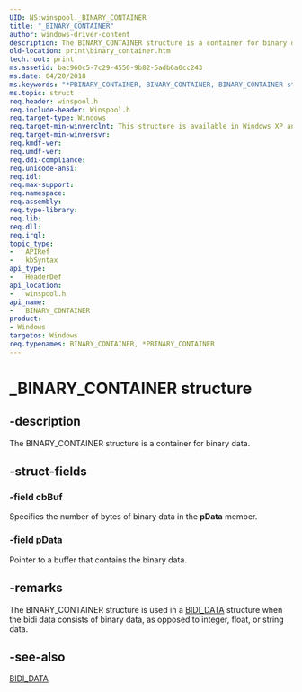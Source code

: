 ```yaml
---
UID: NS:winspool._BINARY_CONTAINER
title: "_BINARY_CONTAINER"
author: windows-driver-content
description: The BINARY_CONTAINER structure is a container for binary data.
old-location: print\binary_container.htm
tech.root: print
ms.assetid: bac960c5-7c29-4550-9b82-5adb6a0cc243
ms.date: 04/20/2018
ms.keywords: "*PBINARY_CONTAINER, BINARY_CONTAINER, BINARY_CONTAINER structure [Print Devices], PBINARY_CONTAINER, PBINARY_CONTAINER structure pointer [Print Devices], _BINARY_CONTAINER, print.binary_container, spoolfnc_a034cd3e-8afb-4a15-9640-06d693fd150c.xml, winspool/BINARY_CONTAINER, winspool/PBINARY_CONTAINER"
ms.topic: struct
req.header: winspool.h
req.include-header: Winspool.h
req.target-type: Windows
req.target-min-winverclnt: This structure is available in Windows XP and later operating systems.
req.target-min-winversvr: 
req.kmdf-ver: 
req.umdf-ver: 
req.ddi-compliance: 
req.unicode-ansi: 
req.idl: 
req.max-support: 
req.namespace: 
req.assembly: 
req.type-library: 
req.lib: 
req.dll: 
req.irql: 
topic_type:
-	APIRef
-	kbSyntax
api_type:
-	HeaderDef
api_location:
-	winspool.h
api_name:
-	BINARY_CONTAINER
product:
- Windows
targetos: Windows
req.typenames: BINARY_CONTAINER, *PBINARY_CONTAINER
---
```


# _BINARY_CONTAINER structure


## -description


The BINARY_CONTAINER structure is a container for binary data.


## -struct-fields




### -field cbBuf

Specifies the number of bytes of binary data in the <b>pData</b> member.


### -field pData

Pointer to a buffer that contains the binary data.


## -remarks



The BINARY_CONTAINER structure is used in a <a href="https://msdn.microsoft.com/library/windows/hardware/ff545177">BIDI_DATA</a> structure when the bidi data consists of binary data, as opposed to integer, float, or string data.




## -see-also




<a href="https://msdn.microsoft.com/library/windows/hardware/ff545177">BIDI_DATA</a>
 

 

